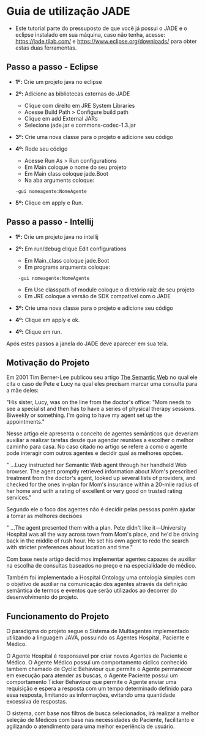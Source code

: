 # Guia de utilização JADE

* Este tutorial parte do pressuposto de que você já possui o JADE e o eclipse instalado em sua máquina, caso não tenha, acesse: https://jade.tilab.com/ e https://www.eclipse.org/downloads/ para obter estas duas ferramentas.

## Passo a passo - Eclipse

* **1º:** Crie um projeto java no eclipse

* **2º:** Adicione as bibliotecas externas do JADE
    - Clique com direito em JRE System Libraries
    - Acesse Build Path > Configure build path
    - Clique em add External JARs
    - Selecione jade.jar e commons-codec-1.3.jar

* **3º:** Crie uma nova classe para o projeto e adicione seu código

* **4º:** Rode seu código
    - Acesse Run As > Run configurations
    - Em Main coloque o nome do seu projeto
    - Em Main class coloque jade.Boot
    - Na aba arguments coloque:
     ```
     -gui nomeagente:NomeAgente
     ```

* **5º:** Clique em apply e Run.

## Passo a passo - Intellij

* **1º:** Crie um projeto java no intellij

* **2º:** Em run/debug clique Edit configurations
    - Em Main_class coloque jade.Boot
    - Em programs arquments coloque:
    ```
     -gui nomeagente:NomeAgente
     ```
    - Em Use classpath of module coloque o diretório raíz de seu projeto
    - Em JRE coloque a versão de SDK compatível com o JADE

* **3º:** Crie uma nova classe para o projeto e adicione seu código

* **4º:** Clique em apply e ok.

* **4º:** Clique em run.

Após estes passos a janela do JADE deve aparecer em sua tela.

## Motivação do Projeto

Em 2001 Tim Berner-Lee publicou seu artigo [The Semantic Web](https://www-sop.inria.fr/acacia/cours/essi2006/Scientific%20American_%20Feature%20Article_%20The%20Semantic%20Web_%20May%202001.pdf) no qual ele cita o caso de Pete e Lucy na qual eles precisam marcar uma consulta para a mãe deles:

"His sister, Lucy, was on the line from the doctor's office: "Mom needs to see a specialist and then has to have a series of physical therapy sessions. Biweekly or something. I'm going to have my agent set up the appointments."

Nesse artigo ele apresenta o conceito de agentes semânticos que deveriam auxiliar a realizar tarefas desde que agendar reuniões a escolher o melhor caminho para casa. No caso citado no artigo se refere a como o agente pode interagir com outros agentes e decidir qual as melhores opções.

" ...Lucy instructed her Semantic Web agent through her handheld Web browser. The agent promptly
retrieved information about Mom's prescribed treatment from the doctor's agent, looked up several lists of providers,
and checked for the ones in-plan for Mom's insurance within a 20-mile radius of her home and with a rating of
excellent or very good on trusted rating services." 

Segundo ele o foco dos agentes não é decidir pelas pessoas porém ajudar a tomar as melhores decisões

" ...The agent presented them with a plan. Pete didn't like it—University Hospital was all the way across
town from Mom's place, and he'd be driving back in the middle of rush hour. He set his own agent to redo the search
with stricter preferences about location and time."

Com base neste artigo decidimos implementar agentes capazes de auxiliar na escolha de consultas baseados no preço e na especialidade do médico.

Também foi implementado a Hospital Ontology uma ontologia simples com o objetivo de auxiliar na comunicação dos agentes através da definição semântica de termos e eventos que serão utilizados ao decorrer do desenvolvimento do projeto.

## Funcionamento do Projeto

O paradigma do projeto segue o Sistema de Multiagentes implementado utilizando a linguagem JAVA, possuindo os Agentes Hospital, Paciente e Médico.

O Agente Hospital é responsavel por criar novos Agentes de Paciente e Médico. O Agente Médico possui um comportamento ciclico conhecido tambem chamado de Cyclic Behaviour que permite o Agente permanecer em execução para atender as buscas, o Agente Paciente possui um comportamento Ticker Behaviour que permite o Agente enviar uma requisição e espera a resposta com um tempo determinado definido para essa resposta, limitando as informações, evitando uma quantidade excessiva de respostas.

O sistema, com base nos filtros de busca selecionados, irá realizar a melhor seleção de Médicos com base nas necessidades do Paciente, facilitanto e agilizando o atendimento para uma melhor experiência de usuário.
